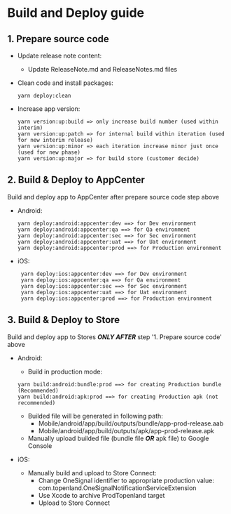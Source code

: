 # Build and Deploy guide

## 1. Prepare source code

- Update release note content:

  - Update ReleaseNote.md and ReleaseNotes.md files

- Clean code and install packages:

  ```
  yarn deploy:clean
  ```

- Increase app version:
  ```
  yarn version:up:build => only increase build number (used within interim)
  yarn version:up:patch => for internal build within iteration (used for new interim release)
  yarn version:up:minor => each iteration increase minor just once (used for new phase)
  yarn version:up:major => for build store (customer decide)
  ```

## 2. Build & Deploy to AppCenter

Build and deploy app to AppCenter after prepare source code step above

- Android:

  ```
  yarn deploy:android:appcenter:dev ==> for Dev environment
  yarn deploy:android:appcenter:qa ==> for Qa environment
  yarn deploy:android:appcenter:sec ==> for Sec environment
  yarn deploy:android:appcenter:uat ==> for Uat environment
  yarn deploy:android:appcenter:prod ==> for Production environment
  ```

- iOS:

  ```
   yarn deploy:ios:appcenter:dev ==> for Dev environment
   yarn deploy:ios:appcenter:qa ==> for Qa environment
   yarn deploy:ios:appcenter:sec ==> for Sec environment
   yarn deploy:ios:appcenter:uat ==> for Uat environment
   yarn deploy:ios:appcenter:prod ==> for Production environment
  ```

## 3. Build & Deploy to Store

Build and deploy app to Stores **_ONLY AFTER_** step '1. Prepare source code' above

- Android:

  - Build in production mode:

  ```
  yarn build:android:bundle:prod ==> for creating Production bundle (Recommended)
  yarn build:android:apk:prod ==> for creating Production apk (not recommended)
  ```

  - Builded file will be generated in following path:
    - Mobile/android/app/build/outputs/bundle/app-prod-release.aab
    - Mobile/android/app/build/outputs/apk/app-prod-release.apk
  - Manually upload builded file (bundle file **_OR_** apk file) to Google Console

- iOS:
  - Manually build and upload to Store Connect:
    - Change OneSignal identifier to appropriate production value:
      com.topenland.OneSignalNotificationServiceExtension
    - Use Xcode to archive ProdTopenland target
    - Upload to Store Connect
